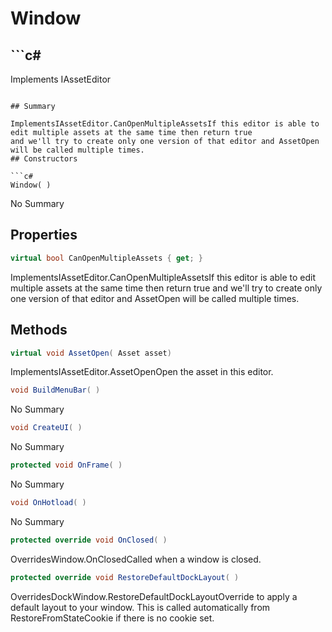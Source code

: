 # Window

## ```c#
Implements IAssetEditor
```

## Summary

ImplementsIAssetEditor.CanOpenMultipleAssetsIf this editor is able to edit multiple assets at the same time then return true
and we'll try to create only one version of that editor and AssetOpen will be called multiple times.
## Constructors

```c#
Window( ) 
```
No Summary
## Properties

```c#
virtual bool CanOpenMultipleAssets { get; } 
```
ImplementsIAssetEditor.CanOpenMultipleAssetsIf this editor is able to edit multiple assets at the same time then return true
and we'll try to create only one version of that editor and AssetOpen will be called multiple times.
## Methods

```c#
virtual void AssetOpen( Asset asset) 
```
ImplementsIAssetEditor.AssetOpenOpen the asset in this editor.
```c#
void BuildMenuBar( ) 
```
No Summary
```c#
void CreateUI( ) 
```
No Summary
```c#
protected void OnFrame( ) 
```
No Summary
```c#
void OnHotload( ) 
```
No Summary
```c#
protected override void OnClosed( ) 
```
OverridesWindow.OnClosedCalled when a window is closed.
```c#
protected override void RestoreDefaultDockLayout( ) 
```
OverridesDockWindow.RestoreDefaultDockLayoutOverride to apply a default layout to your window. This is called automatically from
RestoreFromStateCookie if there is no cookie set.
